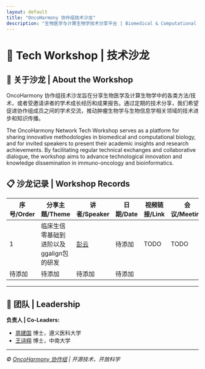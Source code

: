 ```yaml
---
layout: default
title: "OncoHarmony 协作组技术沙龙"
description: "生物医学与计算生物学技术分享平台 | Biomedical & Computational Biology Tech Platform"
---
```


# 🧬 Tech Workshop | 技术沙龙

## 🎯 关于沙龙 | About the Workshop

OncoHarmony 协作组技术沙龙旨在分享生物医学及计算生物学中的各类方法/技术，或者受邀请讲者的学术成长经历和成果报告。通过定期的技术分享，我们希望促进协作组成员之间的学术交流，推动肿瘤生物学与生物信息学相关领域的技术进步和知识传播。

The OncoHarmony Network Tech Workshop serves as a platform for sharing innovative methodologies in biomedical and computational biology, and for invited speakers to present their academic insights and research achievements. By facilitating regular technical exchanges and collaborative dialogue, the workshop aims to advance technological innovation and knowledge dissemination in immuno-oncology and bioinformatics.

## 📋 沙龙记录 | Workshop Records

| 序号/Order | 分享主题/Theme | 讲者/Speaker | 日期/Date | 视频链接/Link | 会议/Meeting |
|-----|---------|------|------|----------|---|
| 1 | 临床生信零基础到进阶以及ggalign包的研发 | [彭云](https://github.com/Yunuuuu) | 待添加 | TODO | TODO |
| 待添加 | 待添加 | 待添加 | 待添加 | | |

---

## 🤝 团队 | Leadership

**负责人 | Co-Leaders:**

- [周建国](https://github.com/JianGuoZhou3) 博士，遵义医科大学
- [王诗翔](https://github.com/ShixiangWang) 博士，中南大学

---
<div class="footer-note">
<em>© <a href="https://zhoulab.ac.cn/">OncoHarmony 协作组</a> | 开源技术，开放科学</em>
</div>
